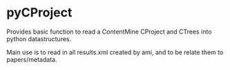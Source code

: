 # pyCProject
Provides basic function to read a ContentMine CProject and CTrees into python datastructures.

Main use is to read in all results.xml created by ami, and to be relate them to papers/metadata.